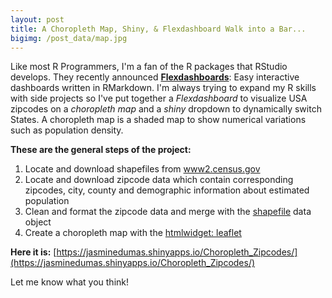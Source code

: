 ```yaml
---
layout: post
title: A Choropleth Map, Shiny, & Flexdashboard Walk into a Bar...
bigimg: /post_data/map.jpg
---
```


Like most R Programmers, I'm a fan of the R packages that RStudio develops. They recently announced [**Flexdashboards**](https://blog.rstudio.org/2016/05/17/flexdashboard-easy-interactive-dashboards-for-r/): Easy interactive dashboards written in RMarkdown. I'm always trying to expand my R skills with side projects so I've put together a *Flexdashboard* to visualize USA zipcodes on a *choropleth map* and a *shiny* dropdown to dynamically switch States. A choropleth map is a shaded map to show numerical variations such as population density.

**These are the general steps of the project:**

1. Locate and download shapefiles from [www2.census.gov](www2.census.gov)
2. Locate and download zipcode data which contain corresponding zipcodes, city, county and demographic information about estimated population
3. Clean and format the zipcode data and merge with the [shapefile](https://en.wikipedia.org/wiki/Shapefile) data object
4. Create a choropleth map with the [htmlwidget: leaflet](https://rstudio.github.io/leaflet/)

**Here it is:** [https://jasminedumas.shinyapps.io/Choropleth_Zipcodes/](https://jasminedumas.shinyapps.io/Choropleth_Zipcodes/)

Let me know what you think!
